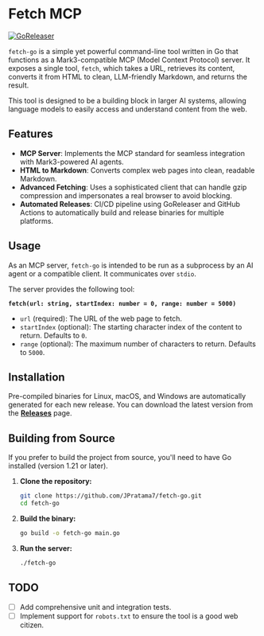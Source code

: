 # Fetch MCP

[![GoReleaser](https://github.com/JPratama7/fetch-go/actions/workflows/release.yml/badge.svg)](https://github.com/JPratama7/fetch-go/actions/workflows/release.yml)

`fetch-go` is a simple yet powerful command-line tool written in Go that functions as a Mark3-compatible MCP (Model
Context Protocol) server. It exposes a single tool, `fetch`, which takes a URL, retrieves its content, converts it from
HTML to clean, LLM-friendly Markdown, and returns the result.

This tool is designed to be a building block in larger AI systems, allowing language models to easily access and
understand content from the web.

## Features

- **MCP Server**: Implements the MCP standard for seamless integration with Mark3-powered AI agents.
- **HTML to Markdown**: Converts complex web pages into clean, readable Markdown.
- **Advanced Fetching**: Uses a sophisticated client that can handle gzip compression and impersonates a real browser to
  avoid blocking.
- **Automated Releases**: CI/CD pipeline using GoReleaser and GitHub Actions to automatically build and release binaries
  for multiple platforms.

## Usage

As an MCP server, `fetch-go` is intended to be run as a subprocess by an AI agent or a compatible client. It
communicates over `stdio`.

The server provides the following tool:

**`fetch(url: string, startIndex: number = 0, range: number = 5000)`**

- `url` (required): The URL of the web page to fetch.
- `startIndex` (optional): The starting character index of the content to return. Defaults to `0`.
- `range` (optional): The maximum number of characters to return. Defaults to `5000`.

## Installation

Pre-compiled binaries for Linux, macOS, and Windows are automatically generated for each new release. You can download
the latest version from the [**Releases**](https://github.com/JPratama7/fetch-go/releases) page.

## Building from Source

If you prefer to build the project from source, you'll need to have Go installed (version 1.21 or later).

1. **Clone the repository:**
   ```sh
   git clone https://github.com/JPratama7/fetch-go.git
   cd fetch-go
   ```

2. **Build the binary:**
   ```sh
   go build -o fetch-go main.go
   ```

3. **Run the server:**
   ```sh
   ./fetch-go
   ```

## TODO

- [ ] Add comprehensive unit and integration tests.
- [ ] Implement support for `robots.txt` to ensure the tool is a good web citizen.
